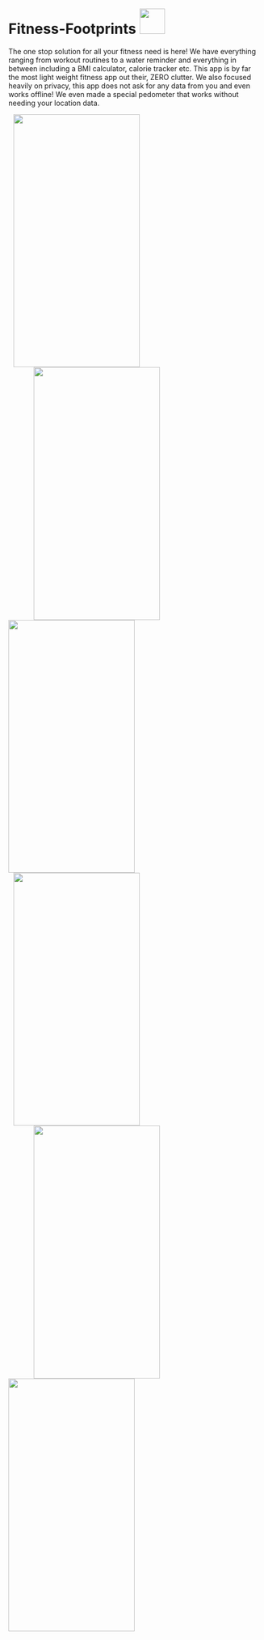  # Fitness-Footprints <img src="https://user-images.githubusercontent.com/37260279/111909378-10ac2c80-8a83-11eb-9de3-e0ab88ef7582.png" width="50" height="50">

The one stop solution for all your fitness need is here! 
We have everything ranging from workout routines to a water reminder and everything in between including a BMI calculator, calorie tracker etc.
This app is by far the most light weight fitness app out their, ZERO clutter.
We also focused heavily on privacy, this app does not ask for any data from you and even works offline!
We even made a special pedometer that works without needing your location data.


<img src="https://user-images.githubusercontent.com/37260279/111908531-a5149000-8a7f-11eb-93d6-c022aeb5071d.png" width="250" height="500" hspace="10"> <img src="https://user-images.githubusercontent.com/37260279/111909088-df7f2c80-8a81-11eb-8aac-c5e78eb4ff21.png" width="250" height="500" hspace="50">
<img src="https://user-images.githubusercontent.com/37260279/111909116-f4f45680-8a81-11eb-89a0-bf80db1e77a0.png" width="250" height="500"> <img src="https://user-images.githubusercontent.com/37260279/111909106-ee65df00-8a81-11eb-8ea5-d7b4db225897.png" width="250" height="500" hspace="10" >
<img src="https://user-images.githubusercontent.com/37260279/111909807-b8762a00-8a84-11eb-9041-9160cdbe3e55.png" width="250" height="500" hspace="50">
<img src="https://user-images.githubusercontent.com/37260279/111909863-fa06d500-8a84-11eb-9fed-61a9c33e38ad.png" width="250" height="500">

